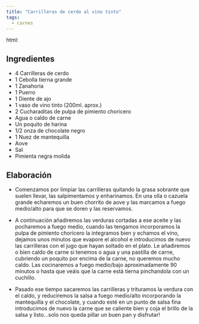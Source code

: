 ```yaml
---
title: "Carrilleras de cerdo al vino tinto"
tags:
  - carnes
---
```


html: <img src="{{ site.url }}{{ site.baseurl }}/assets/images/carrilleras.jpeg" alt="">

## Ingredientes

- 4 Carrilleras de cerdo
- 1 Cebolla tierna grande
- 1 Zanahoria
- 1 Puerro
- 1 Diente de ajo
- 1 vaso de vino tinto (200ml. aprox.)
- 2 Cucharaditas de pulpa de pimiento choricero
- Agua o caldo de carne
- Un poquito de harina
- 1/2 onza de chocolate negro
- 1 Nuez de mantequilla
- Aove
- Sal
- Pimienta negra molida

## Elaboración 

- Comenzamos por limpiar las carrilleras quitando la grasa sobrante que suelen llevar, las salpimentamos y enharinamos. En una olla o cazuela grande echaremos un buen chorrito de aove y las marcamos a fuego medio/alto para que se doren y las reservamos.

- A continuación añadiremos las verduras cortadas a ese aceite y las pocharemos a fuego medio, cuando las tengamos incorporamos la pulpa de pimiento choricero la integramos bien y echamos el vino, dejamos unos minutos que evapore el alcohol e introducimos de nuevo las carrilleras con el jugo que hayan soltado en el plato. Le añadiremos o bien caldo de carne si tenemos o agua y una pastilla de carne, cubriendo un poquito por encima de la carne, no queremos mucho caldo. Las cocinaremos a fuego medio/bajo aproximadamente 90 minutos o hasta que veáis que la carne está tierna pinchandola con un cuchillo.

- Pasado ese tiempo sacaremos las carrilleras y trituramos la verdura con el caldo, y reduciremos la salsa a fuego medio/alto incorporando la mantequilla y el chocolate, y cuando esté en un punto de salsa fina introducimos de nuevo la carne que se caliente bien y coja el brillo de la salsa y listo...solo nos queda pillar un buen pan y disfrutar!
